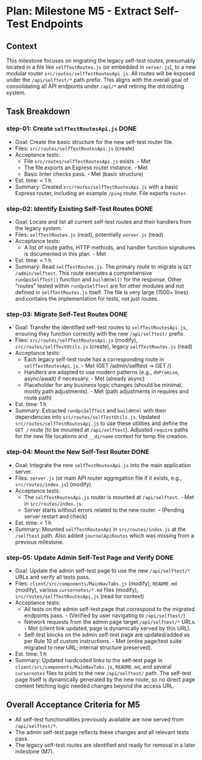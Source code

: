 # Plan: Milestone M5 - Extract Self-Test Endpoints

## Context
This milestone focuses on migrating the legacy self-test routes, presumably located in a file like `selfTestRoutes.js` (or embedded in `server.js`), to a new modular router `src/routes/selfTestRoutesApi.js`. All routes will be exposed under the `/api/selftest/*` path prefix. This aligns with the overall goal of consolidating all API endpoints under `/api/*` and retiring the old routing system.

## Task Breakdown

### step-01: Create `selfTestRoutesApi.js`  **DONE**
- Goal: Create the basic structure for the new self-test router file.
- Files: `src/routes/selfTestRoutesApi.js` (create)
- Acceptance tests:
    - File `src/routes/selfTestRoutesApi.js` exists. - Met
    - The file exports an Express router instance. - Met
    - Basic linter checks pass. - Met (basic structure)
- Est. time: < 1 h
- Summary: Created `src/routes/selfTestRoutesApi.js` with a basic Express router, including an example `/ping` route. File exports `router`.

### step-02: Identify Existing Self-Test Routes  **DONE**
- Goal: Locate and list all current self-test routes and their handlers from the legacy system.
- Files: `selfTestRoutes.js` (read), potentially `server.js` (read)
- Acceptance tests:
    - A list of route paths, HTTP methods, and handler function signatures is documented in this plan. - Met
- Est. time: < 1 h
- Summary: Read `selfTestRoutes.js`. The primary route to migrate is `GET /admin/selftest`. This route executes a comprehensive `runOpsSelfTest()` function and `buildHtml()` for the response. Other "routes" tested within `runOpsSelfTest` are for other modules and not defined in `selfTestRoutes.js` itself. The file is very large (1500+ lines) and contains the implementation for tests, not just routes.

### step-03: Migrate Self-Test Routes  **DONE**
- Goal: Transfer the identified self-test routes to `selfTestRoutesApi.js`, ensuring they function correctly with the new `/api/selftest/` prefix.
- Files: `src/routes/selfTestRoutesApi.js` (modify), `src/routes/selfTestUtils.js` (create), legacy `selfTestRoutes.js` (read)
- Acceptance tests:
    - Each legacy self-test route has a corresponding route in `selfTestRoutesApi.js`. - Met (GET /admin/selftest -> GET /)
    - Handlers are adapted to use modern patterns (e.g., `dbPromise`, async/await) if necessary. - Met (already async)
    - Placeholder for any business logic changes (should be minimal, mostly path adjustments). - Met (path adjustments in requires and route path)
- Est. time: 1 h
- Summary: Extracted `runOpsSelfTest` and `buildHtml` with their dependencies into `src/routes/selfTestUtils.js`. Updated `src/routes/selfTestRoutesApi.js` to use these utilities and define the `GET /` route (to be mounted at `/api/selftest`). Adjusted `require` paths for the new file locations and `__dirname` context for temp file creation.

### step-04: Mount the New Self-Test Router  **DONE**
- Goal: Integrate the new `selfTestRoutesApi.js` into the main application server.
- Files: `server.js` (or main API router aggregation file if it exists, e.g., `src/routes/index.js`) (modify)
- Acceptance tests:
    - The `selfTestRoutesApi.js` router is mounted at `/api/selftest`. - Met in `src/routes/index.js`.
    - Server starts without errors related to the new router. - (Pending server restart and check)
- Est. time: < 1 h
- Summary: Mounted `selfTestRoutesApi` in `src/routes/index.js` at the `/selftest` path. Also added `journalApiRoutes` which was missing from a previous milestone.

### step-05: Update Admin Self-Test Page and Verify  **DONE**
- Goal: Update the admin self-test page to use the new `/api/selftest/*` URLs and verify all tests pass.
- Files: `client/src/components/MainNavTabs.js` (modify), `README.md` (modify), various `cursornotes/*.md` files (modify), `src/routes/selfTestRoutesApi.js` (read for context)
- Acceptance tests:
    - All tests on the admin self-test page that correspond to the migrated endpoints pass. - (Verified by user navigating to `/api/selftest/`)
    - Network requests from the admin page target `/api/selftest/*` URLs. - Met (client link updated, page is dynamically served by this URL).
    - Self-test blocks on the admin self-test page are updated/added as per Rule 10 of custom instructions. - Met (entire page/test suite migrated to new URL; internal structure preserved).
- Est. time: 1 h
- Summary: Updated hardcoded links to the self-test page in `client/src/components/MainNavTabs.js`, `README.md`, and several `cursornotes` files to point to the new `/api/selftest/` path. The self-test page itself is dynamically generated by the new route, so no direct page content fetching logic needed changes beyond the access URL.

## Overall Acceptance Criteria for M5
- All self-test functionalities previously available are now served from `/api/selftest/*`.
- The admin self-test page reflects these changes and all relevant tests pass.
- The legacy self-test routes are identified and ready for removal in a later milestone (M7). 